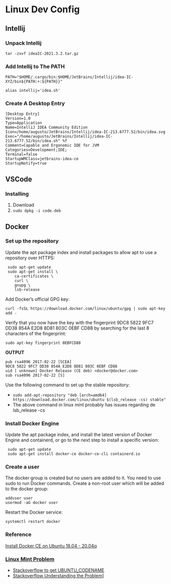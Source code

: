 # Linux Dev Config

## Intellij

### Unpack Intellij
```
tar -zxvf ideaIC-2021.3.2.tar.gz
```

### Add Intellij to The PATH
```
PATH="$HOME/.cargo/bin:$HOME/JetBrains/Intellij/idea-IC-XYZ/bin${PATH:+:${PATH}}"

alias intellij='idea.sh'
```

### Create A Desktop Entry
```
[Desktop Entry]
Version=1.0
Type=Application
Name=IntelliJ IDEA Community Edition
Icon=/home/augusto/JetBrains/Intellij/idea-IC-213.6777.52/bin/idea.svg
Exec="/home/augusto/JetBrains/Intellij/idea-IC-213.6777.52/bin/idea.sh" %f
Comment=Capable and Ergonomic IDE for JVM
Categories=Development;IDE;
Terminal=false
StartupWMClass=jetbrains-idea-ce
StartupNotify=true

```

## VSCode
### Installing
1. Download 
2. `sudo dpkg -i code.deb`

## Docker

### Set up the repository
Update the apt package index and install packages to allow apt to use a repository over HTTPS:

```
 sudo apt-get update
 sudo apt-get install \
    ca-certificates \
    curl \
    gnupg \
    lsb-release
```

Add Docker’s official GPG key:
```
curl -fsSL https://download.docker.com/linux/ubuntu/gpg | sudo apt-key add -
```

Verify that you now have the key with the fingerprint 9DC8 5822 9FC7 DD38 854A E2D8 8D81 803C 0EBF CD88 by searching for the last 8 characters of the fingerprint:

`sudo apt-key fingerprint 0EBFCD88`

**OUTPUT**
```
pub rsa4096 2017-02-22 [SCEA]
9DC8 5822 9FC7 DD38 854A E2D8 8D81 803C 0EBF CD88
uid [ unknown] Docker Release (CE deb) <docker@docker.com>
sub rsa4096 2017-02-22 [S]
```

Use the following command to set up the stable repository:

- `sudo add-apt-repository "deb [arch=amd64] https://download.docker.com/linux/ubuntu $(lsb_release -cs) stable"`
- The above command in linux mint probably has issues regarding de lsb_release -cs

### Install Docker Engine
Update the apt package index, and install the latest version of Docker Engine and containerd, or go to the next step to install a specific version:

```
 sudo apt-get update
 sudo apt-get install docker-ce docker-ce-cli containerd.io
```

### Create a user
The docker group is created but no users are added to it. You need to use sudo to run Docker commands. Create a non-root user which will be added to the docker group:

```
adduser user
usermod -aG docker user
```

Restart the Docker service:

```
systemctl restart docker
```

### Reference
[Install Docker CE on Ubuntu 18.04 - 20.04q](https://www.vultr.com/docs/install-docker-ce-on-ubuntu-18-04/)

### [Linux Mint Problem](https://stackoverflow.com/a/45881841)
- [Stackoverflow to get UBUNTU_CODENAME](https://stackoverflow.com/a/43639310)
- [Stackoverflow Understanding the Problem](https://stackoverflow.com/a/45881841)]